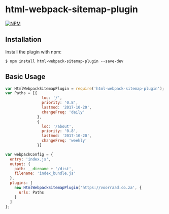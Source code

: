 # html-webpack-sitemap-plugin

[![NPM](https://nodei.co/npm/html-webpack-sitemap-plugin.png?downloads=true&downloadRank=true&stars=true)](https://nodei.co/npm/html-webpack-sitemap-plugin/)

Installation
------------
Install the plugin with npm:
```shell
$ npm install html-webpack-sitemap-plugin --save-dev
```

Basic Usage
-----------

```javascript
var HtmlWebpackSitemapPlugin = require('html-webpack-sitemap-plugin');
var Paths = [{
                loc: '/',
                priority: '0.8',
                lastmod: '2017-10-20',
                changeFreq: 'daily'
              },
              {
                loc: '/about',
                priority: '0.8',
                lastmod: '2017-10-20',
                changeFreq: 'weekly'
              }]

var webpackConfig = {
  entry: 'index.js',
  output: {
    path: __dirname + '/dist',
    filename: 'index_bundle.js'
  },
  plugins: [
    new HtmlWebpackSitemapPlugin('https://voorraad.co.za', {
      urls: Paths
    }
  ]
};
```
